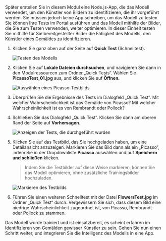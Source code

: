 Später erstellen Sie in diesem Modul eine Node.js-App, die das Modell verwendet, um den Künstler von Bildern zu identifizieren, die ihr vorgeführt werden. Sie müssen jedoch keine App schreiben, um das Modell zu testen. Sie können Ihre Tests im Portal ausführen und das Modell mithilfe der Bilder, die Sie zum Testen verwenden, weiter optimieren. In dieser Einheit testen Sie mithilfe für Sie bereitgestellter Bilder die Fähigkeit des Modells, den Künstler eines Gemäldes zu identifizieren.

1. Klicken Sie ganz oben auf der Seite auf **Quick Test** (Schnelltest).

    ![Testen des Modells](../media/4-portal-click-quick-test.png)

1. Klicken Sie auf **Lokale Dateien durchsuchen**, und navigieren Sie dann in den Modulressourcen zum Ordner „Quick Tests“. Wählen Sie **PicassoTest_01.jpg** aus, und klicken Sie auf **Öffnen**.

    ![Auswählen eines Picasso-Testbilds](../media/4-portal-select-test-01.png)

1. Überprüfen Sie die Ergebnisse des Tests im Dialogfeld „Quick Test“. Mit welcher Wahrscheinlichkeit ist das Gemälde von Picasso? Mit welcher Wahrscheinlichkeit ist es von Rembrandt oder Pollock?

1. Schließen Sie das Dialogfeld „Quick Test“. Klicken Sie dann am oberen Rand der Seite auf **Vorhersagen**.

    ![Anzeigen der Tests, die durchgeführt wurden](../media/4-portal-select-predictions.png)

1. Klicken Sie auf das Testbild, das Sie hochgeladen haben, um eine Detailansicht anzuzeigen. Markieren Sie das Bild dann als ein „Picasso“, indem Sie in der Dropdownliste **Picasso** auswählen und auf **Speichern und schließen** klicken.

    > Indem Sie die Testbilder auf diese Weise markieren, können Sie das Modell optimieren, ohne zusätzliche Trainingsbilder hochzuladen.

    ![Markieren des Testbilds](../media/4-tag-test-image.png)

1. Führen Sie einen weiteren Schnelltest mit der Datei **FlowersTest.jpg** im Ordner „Quick Test“ durch. Vergewissern Sie sich, dass diesem Bild eine niedrige Wahrscheinlichkeit zugeordnet ist, von Picasso, Rembrandt oder Pollock zu stammen.

Das Modell wurde trainiert und ist einsatzbereit, es scheint erfahren im Identifizieren von Gemälden gewisser Künstler zu sein. Gehen Sie nun einen Schritt weiter, und integrieren Sie die Intelligenz des Modells in eine App.